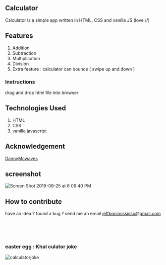 ## Calculator 
Calculator is a simple app written in HTML, CSS  and vanilla JS (love  //)



## Features
<ol>
<li>Addition</li>

<li>Subtraction</li>

<li>Multiplication</li>

<li>Division</li>

<li>Extra feature : calculator can bounce ( swipe up and down )</li>
</ol>



### Instructions

drag and drop html file into browser 



## Technologies Used
<ol>
<li>HTML</li>

<li>CSS</li>

<li>vanilla javascript</li>
</ol>


## Acknowledgement 
<a href="https://github.com/DannyMcwaves?tab=overview&from=2019-09-01&to=2019-09-25"> DannyMcwaves </a>


## screenshot 
![Screen Shot 2019-09-25 at 6 06 40 PM](https://user-images.githubusercontent.com/45514949/65628735-8f74f600-dfc1-11e9-8bc8-2821639b5d5c.png)




## How to contribute

have an idea ? found a bug ? 
send me an email
jeffbonimississo@gmail.com


<br/>
<br/>
<br/>

### easter egg  : Khal culator joke 
![calculatorjoke](https://user-images.githubusercontent.com/45514949/65628767-a74c7a00-dfc1-11e9-9fe9-86b3d1bc3388.jpg)

